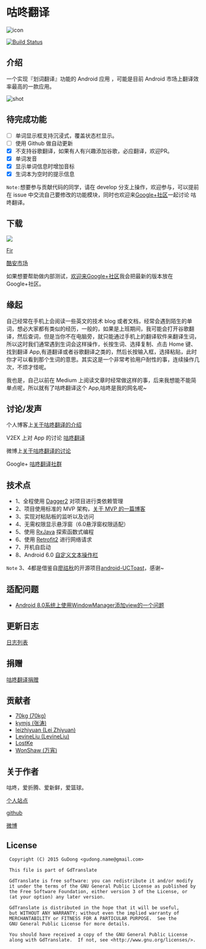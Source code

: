 # 咕咚翻译
![icon](/app/src/main/res/mipmap-xxxhdpi/ic_launcher.png "")

[![Build Status](https://travis-ci.org/maoruibin/TranslateApp.svg?branch=master)](https://travis-ci.org/maoruibin/TranslateApp)

## 介绍
一个实现『划词翻译』功能的 Android 应用 ，可能是目前 Android 市场上翻译效率最高的一款应用。

![shot](http://7xr9gx.com1.z0.glb.clouddn.com/gd.gif)

## 待完成功能
- [ ] 单词显示框支持沉浸式，覆盖状态栏显示。
- [ ] 使用 Github 做自动更新
- [x] 不支持谷歌翻译，如果有人有兴趣添加谷歌，必应翻译，欢迎PR。
- [x] 单词发音
- [x] 显示单词信息时增加音标
- [x] 生词本为空时的提示信息

`Note:`想要参与贡献代码的同学，请在 develop 分支上操作，欢迎参与，可以提前在 issue 中交流自己要修改的功能模块，同时也欢迎来[Google+社区](https://plus.google.com/u/1/communities/111919086388322816251)一起讨论 咕咚翻译。

## 下载

<a href="https://play.google.com/store/apps/details?id=name.gudong.translate" target="_blank" alt="Google Paly"><img src="http://7xr9gx.com1.z0.glb.clouddn.com/icon_google_play_brand.png"/></a>

[Fir](http://fir.im/gdTranslater)

[酷安市场](http://www.coolapk.com/apk/name.gudong.translate)

如果想要帮助做内部测试，[欢迎来Google+社区](https://plus.google.com/u/1/communities/111919086388322816251)我会把最新的版本放在 Google+社区。

## 缘起
自己经常在手机上会阅读一些英文的技术 blog 或者文档，经常会遇到陌生的单词，想必大家都有类似的经历，一般的，如果是上班期间，我可能会打开谷歌翻译，然后查词，但是当你不在电脑旁，就只能通过手机上的翻译软件来翻译生词，所以这时我们通常遇到生词会这样操作，长按生词、选择复制、点击 Home 键、找到翻译 App,有道翻译或者谷歌翻译之类的，然后长按输入框，选择粘贴，此时你才可以看到那个生词的意思。其实这是一个非常考验用户耐性的事，连续操作几次，不烦才怪呢。

我也是，自己以前在 Medium 上阅读文章时经常做这样的事，后来我想能不能简单点呢，所以就有了咕咚翻译这个 App,咕咚是我的网名呢~

## 讨论/发声

个人博客上[关于咕咚翻译的介绍](http://gudong.name/product/2016/02/26/gudong_translate.html)

V2EX 上对 App 的讨论 [咕咚翻译](https://www.v2ex.com/t/259288#reply69)

微博上[关于咕咚翻译的讨论](http://weibo.com/1874136301/Dkrpm8sWn?type=comment#_rnd1456976705834)

Google+ [咕咚翻译社群](https://plus.google.com/u/1/communities/111919086388322816251)


## 技术点

* 1、全程使用 [Dagger2](https://github.com/google/dagger) 对项目进行类依赖管理
* 2、项目使用标准的 MVP 架构，[关于 MVP 的一篇博客](http://gudong.name/advanced/2015/11/23/gank_mvp_introduce.html)
* 3、实现对粘贴板的监听以及访问
* 4、无需权限显示悬浮窗（6.0悬浮窗权限适配）
* 5、使用 [RxJava](https://github.com/ReactiveX/RxJava) 探索函数式编程
* 6、使用 [Retrofit2](https://github.com/square/retrofit) 进行网络请求
* 7、开机自启动
* 8、Android 6.0 [自定义文本操作栏](http://www.jianshu.com/p/40e84359d683)


`Note` 3、4都是借鉴自[廖祜秋](https://github.com/liaohuqiu/)的开源项目[android-UCToast](https://github.com/liaohuqiu/android-UCToast)，感谢~

## 适配问题

- [Android 8.0系统上使用WindowManager添加view的一个问题](https://juejin.im/entry/5a3a0ca75188257d391d30ac)

## 更新日志
[日志列表](./doc/Changelog.md)

## 捐赠
[咕咚翻译捐赠](http://gudong.name/1990/03/01/list_pay.html)

## 贡献者

* [70kg \(70kg\)](https://github.com/70kg)
* [kymjs \(张涛\)](https://github.com/kymjs)
* [leizhiyuan \(Lei Zhiyuan\)](https://github.com/leizhiyuan)
* [LevineLiu \(LevineLiu\)](https://github.com/LevineLiu)
* [LostKe](https://github.com/LostKe)
* [WonShaw \(万宵\)](https://github.com/WonShaw)

## 关于作者

咕咚，爱折腾、爱新鲜，爱篮球。

[个人站点](http://gudong.name/)

[github](https://github.com/maoruibin)

[微博](http://weibo.com/u/1874136301)

## License
 
     Copyright (C) 2015 GuDong <gudong.name@gmail.com>
   
     This file is part of GdTranslate
   
     GdTranslate is free software: you can redistribute it and/or modify
     it under the terms of the GNU General Public License as published by
     the Free Software Foundation, either version 3 of the License, or
     (at your option) any later version.
   
     GdTranslate is distributed in the hope that it will be useful,
     but WITHOUT ANY WARRANTY; without even the implied warranty of
     MERCHANTABILITY or FITNESS FOR A PARTICULAR PURPOSE.  See the
     GNU General Public License for more details.
   
     You should have received a copy of the GNU General Public License
     along with GdTranslate.  If not, see <http://www.gnu.org/licenses/>.

